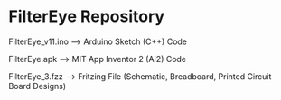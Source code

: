# FilterEye Repository

FilterEye_v11.ino --> Arduino Sketch (C++) Code

FilterEye.apk --> MIT App Inventor 2 (AI2) Code

FilterEye_3.fzz --> Fritzing File (Schematic, Breadboard, Printed Circuit Board Designs)

